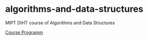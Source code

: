 # algorithms-and-data-structures
MIPT DIHT course of Algorithms and Data Structures

[Course Programm](ExamProg1Course.pdf)
